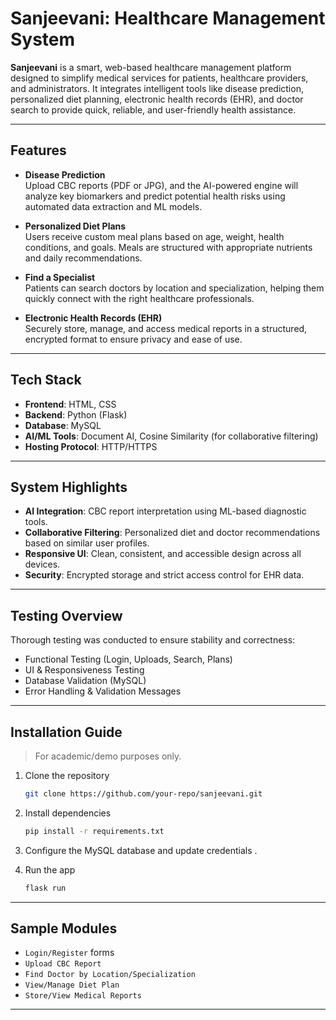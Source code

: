 
# Sanjeevani: Healthcare Management System

**Sanjeevani** is a smart, web-based healthcare management platform designed to simplify medical services for patients, healthcare providers, and administrators. It integrates intelligent tools like disease prediction, personalized diet planning, electronic health records (EHR), and doctor search to provide quick, reliable, and user-friendly health assistance.

---

## Features

- **Disease Prediction**  
  Upload CBC reports (PDF or JPG), and the AI-powered engine will analyze key biomarkers and predict potential health risks using automated data extraction and ML models.

- **Personalized Diet Plans**  
  Users receive custom meal plans based on age, weight, health conditions, and goals. Meals are structured with appropriate nutrients and daily recommendations.

- **Find a Specialist**  
  Patients can search doctors by location and specialization, helping them quickly connect with the right healthcare professionals.

- **Electronic Health Records (EHR)**  
  Securely store, manage, and access medical reports in a structured, encrypted format to ensure privacy and ease of use.

---

## Tech Stack

- **Frontend**: HTML, CSS  
- **Backend**: Python (Flask)  
- **Database**: MySQL  
- **AI/ML Tools**: Document AI, Cosine Similarity (for collaborative filtering)  
- **Hosting Protocol**: HTTP/HTTPS  

---

## System Highlights

- **AI Integration**: CBC report interpretation using ML-based diagnostic tools.
- **Collaborative Filtering**: Personalized diet and doctor recommendations based on similar user profiles.
- **Responsive UI**: Clean, consistent, and accessible design across all devices.
- **Security**: Encrypted storage and strict access control for EHR data.

---

## Testing Overview

Thorough testing was conducted to ensure stability and correctness:
- Functional Testing (Login, Uploads, Search, Plans)
- UI & Responsiveness Testing
- Database Validation (MySQL)
- Error Handling & Validation Messages

---

## Installation Guide

> For academic/demo purposes only.

1. Clone the repository  
   ```bash
   git clone https://github.com/your-repo/sanjeevani.git
   ```


   

2. Install dependencies  
   ```bash
   pip install -r requirements.txt
   ```

3. Configure the MySQL database and update credentials .

4. Run the app  
   ```bash
   flask run
   ```

---

## Sample Modules

- `Login/Register` forms
- `Upload CBC Report`
- `Find Doctor by Location/Specialization`
- `View/Manage Diet Plan`
- `Store/View Medical Reports`

---

